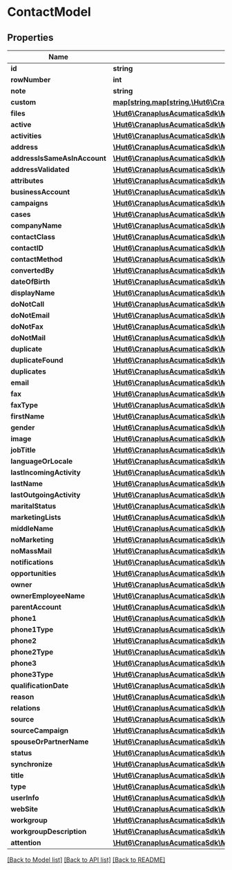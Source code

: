 # ContactModel

## Properties
Name | Type | Description | Notes
------------ | ------------- | ------------- | -------------
**id** | **string** |  | [optional] 
**rowNumber** | **int** |  | [optional] 
**note** | **string** |  | [optional] 
**custom** | [**map[string,map[string,\Hut6\CranaplusAcumaticaSdk\Model\CustomFieldModel]]**](map.md) |  | [optional] 
**files** | [**\Hut6\CranaplusAcumaticaSdk\Model\FileLinkModel[]**](FileLinkModel.md) |  | [optional] 
**active** | [**\Hut6\CranaplusAcumaticaSdk\Model\BooleanValueModel**](BooleanValueModel.md) |  | [optional] 
**activities** | [**\Hut6\CranaplusAcumaticaSdk\Model\ActivityDetailModel[]**](ActivityDetailModel.md) |  | [optional] 
**address** | [**\Hut6\CranaplusAcumaticaSdk\Model\AddressModel**](AddressModel.md) |  | [optional] 
**addressIsSameAsInAccount** | [**\Hut6\CranaplusAcumaticaSdk\Model\BooleanValueModel**](BooleanValueModel.md) |  | [optional] 
**addressValidated** | [**\Hut6\CranaplusAcumaticaSdk\Model\BooleanValueModel**](BooleanValueModel.md) |  | [optional] 
**attributes** | [**\Hut6\CranaplusAcumaticaSdk\Model\AttributeDetailModel[]**](AttributeDetailModel.md) |  | [optional] 
**businessAccount** | [**\Hut6\CranaplusAcumaticaSdk\Model\StringValueModel**](StringValueModel.md) |  | [optional] 
**campaigns** | [**\Hut6\CranaplusAcumaticaSdk\Model\CampaignDetailModel[]**](CampaignDetailModel.md) |  | [optional] 
**cases** | [**\Hut6\CranaplusAcumaticaSdk\Model\CaseDetailModel[]**](CaseDetailModel.md) |  | [optional] 
**companyName** | [**\Hut6\CranaplusAcumaticaSdk\Model\StringValueModel**](StringValueModel.md) |  | [optional] 
**contactClass** | [**\Hut6\CranaplusAcumaticaSdk\Model\StringValueModel**](StringValueModel.md) |  | [optional] 
**contactID** | [**\Hut6\CranaplusAcumaticaSdk\Model\IntValueModel**](IntValueModel.md) |  | [optional] 
**contactMethod** | [**\Hut6\CranaplusAcumaticaSdk\Model\StringValueModel**](StringValueModel.md) |  | [optional] 
**convertedBy** | [**\Hut6\CranaplusAcumaticaSdk\Model\StringValueModel**](StringValueModel.md) |  | [optional] 
**dateOfBirth** | [**\Hut6\CranaplusAcumaticaSdk\Model\DateTimeValueModel**](DateTimeValueModel.md) |  | [optional] 
**displayName** | [**\Hut6\CranaplusAcumaticaSdk\Model\StringValueModel**](StringValueModel.md) |  | [optional] 
**doNotCall** | [**\Hut6\CranaplusAcumaticaSdk\Model\BooleanValueModel**](BooleanValueModel.md) |  | [optional] 
**doNotEmail** | [**\Hut6\CranaplusAcumaticaSdk\Model\BooleanValueModel**](BooleanValueModel.md) |  | [optional] 
**doNotFax** | [**\Hut6\CranaplusAcumaticaSdk\Model\BooleanValueModel**](BooleanValueModel.md) |  | [optional] 
**doNotMail** | [**\Hut6\CranaplusAcumaticaSdk\Model\BooleanValueModel**](BooleanValueModel.md) |  | [optional] 
**duplicate** | [**\Hut6\CranaplusAcumaticaSdk\Model\StringValueModel**](StringValueModel.md) |  | [optional] 
**duplicateFound** | [**\Hut6\CranaplusAcumaticaSdk\Model\BooleanValueModel**](BooleanValueModel.md) |  | [optional] 
**duplicates** | [**\Hut6\CranaplusAcumaticaSdk\Model\ContactDuplicateDetailModel[]**](ContactDuplicateDetailModel.md) |  | [optional] 
**email** | [**\Hut6\CranaplusAcumaticaSdk\Model\StringValueModel**](StringValueModel.md) |  | [optional] 
**fax** | [**\Hut6\CranaplusAcumaticaSdk\Model\StringValueModel**](StringValueModel.md) |  | [optional] 
**faxType** | [**\Hut6\CranaplusAcumaticaSdk\Model\StringValueModel**](StringValueModel.md) |  | [optional] 
**firstName** | [**\Hut6\CranaplusAcumaticaSdk\Model\StringValueModel**](StringValueModel.md) |  | [optional] 
**gender** | [**\Hut6\CranaplusAcumaticaSdk\Model\StringValueModel**](StringValueModel.md) |  | [optional] 
**image** | [**\Hut6\CranaplusAcumaticaSdk\Model\StringValueModel**](StringValueModel.md) |  | [optional] 
**jobTitle** | [**\Hut6\CranaplusAcumaticaSdk\Model\StringValueModel**](StringValueModel.md) |  | [optional] 
**languageOrLocale** | [**\Hut6\CranaplusAcumaticaSdk\Model\StringValueModel**](StringValueModel.md) |  | [optional] 
**lastIncomingActivity** | [**\Hut6\CranaplusAcumaticaSdk\Model\DateTimeValueModel**](DateTimeValueModel.md) |  | [optional] 
**lastName** | [**\Hut6\CranaplusAcumaticaSdk\Model\StringValueModel**](StringValueModel.md) |  | [optional] 
**lastOutgoingActivity** | [**\Hut6\CranaplusAcumaticaSdk\Model\DateTimeValueModel**](DateTimeValueModel.md) |  | [optional] 
**maritalStatus** | [**\Hut6\CranaplusAcumaticaSdk\Model\StringValueModel**](StringValueModel.md) |  | [optional] 
**marketingLists** | [**\Hut6\CranaplusAcumaticaSdk\Model\MarketingListDetailModel[]**](MarketingListDetailModel.md) |  | [optional] 
**middleName** | [**\Hut6\CranaplusAcumaticaSdk\Model\StringValueModel**](StringValueModel.md) |  | [optional] 
**noMarketing** | [**\Hut6\CranaplusAcumaticaSdk\Model\BooleanValueModel**](BooleanValueModel.md) |  | [optional] 
**noMassMail** | [**\Hut6\CranaplusAcumaticaSdk\Model\BooleanValueModel**](BooleanValueModel.md) |  | [optional] 
**notifications** | [**\Hut6\CranaplusAcumaticaSdk\Model\ContactNotificationModel[]**](ContactNotificationModel.md) |  | [optional] 
**opportunities** | [**\Hut6\CranaplusAcumaticaSdk\Model\OpportunityDetailModel[]**](OpportunityDetailModel.md) |  | [optional] 
**owner** | [**\Hut6\CranaplusAcumaticaSdk\Model\StringValueModel**](StringValueModel.md) |  | [optional] 
**ownerEmployeeName** | [**\Hut6\CranaplusAcumaticaSdk\Model\StringValueModel**](StringValueModel.md) |  | [optional] 
**parentAccount** | [**\Hut6\CranaplusAcumaticaSdk\Model\StringValueModel**](StringValueModel.md) |  | [optional] 
**phone1** | [**\Hut6\CranaplusAcumaticaSdk\Model\StringValueModel**](StringValueModel.md) |  | [optional] 
**phone1Type** | [**\Hut6\CranaplusAcumaticaSdk\Model\StringValueModel**](StringValueModel.md) |  | [optional] 
**phone2** | [**\Hut6\CranaplusAcumaticaSdk\Model\StringValueModel**](StringValueModel.md) |  | [optional] 
**phone2Type** | [**\Hut6\CranaplusAcumaticaSdk\Model\StringValueModel**](StringValueModel.md) |  | [optional] 
**phone3** | [**\Hut6\CranaplusAcumaticaSdk\Model\StringValueModel**](StringValueModel.md) |  | [optional] 
**phone3Type** | [**\Hut6\CranaplusAcumaticaSdk\Model\StringValueModel**](StringValueModel.md) |  | [optional] 
**qualificationDate** | [**\Hut6\CranaplusAcumaticaSdk\Model\DateTimeValueModel**](DateTimeValueModel.md) |  | [optional] 
**reason** | [**\Hut6\CranaplusAcumaticaSdk\Model\StringValueModel**](StringValueModel.md) |  | [optional] 
**relations** | [**\Hut6\CranaplusAcumaticaSdk\Model\RelationDetailModel[]**](RelationDetailModel.md) |  | [optional] 
**source** | [**\Hut6\CranaplusAcumaticaSdk\Model\StringValueModel**](StringValueModel.md) |  | [optional] 
**sourceCampaign** | [**\Hut6\CranaplusAcumaticaSdk\Model\StringValueModel**](StringValueModel.md) |  | [optional] 
**spouseOrPartnerName** | [**\Hut6\CranaplusAcumaticaSdk\Model\StringValueModel**](StringValueModel.md) |  | [optional] 
**status** | [**\Hut6\CranaplusAcumaticaSdk\Model\StringValueModel**](StringValueModel.md) |  | [optional] 
**synchronize** | [**\Hut6\CranaplusAcumaticaSdk\Model\BooleanValueModel**](BooleanValueModel.md) |  | [optional] 
**title** | [**\Hut6\CranaplusAcumaticaSdk\Model\StringValueModel**](StringValueModel.md) |  | [optional] 
**type** | [**\Hut6\CranaplusAcumaticaSdk\Model\StringValueModel**](StringValueModel.md) |  | [optional] 
**userInfo** | [**\Hut6\CranaplusAcumaticaSdk\Model\ContactUserInfoModel**](ContactUserInfoModel.md) |  | [optional] 
**webSite** | [**\Hut6\CranaplusAcumaticaSdk\Model\StringValueModel**](StringValueModel.md) |  | [optional] 
**workgroup** | [**\Hut6\CranaplusAcumaticaSdk\Model\StringValueModel**](StringValueModel.md) |  | [optional] 
**workgroupDescription** | [**\Hut6\CranaplusAcumaticaSdk\Model\StringValueModel**](StringValueModel.md) |  | [optional] 
**attention** | [**\Hut6\CranaplusAcumaticaSdk\Model\StringValueModel**](StringValueModel.md) |  | [optional] 

[[Back to Model list]](../README.md#documentation-for-models) [[Back to API list]](../README.md#documentation-for-api-endpoints) [[Back to README]](../README.md)


